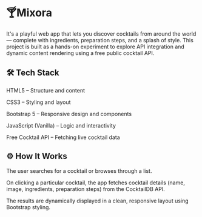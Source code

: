 # 🍸Mixora
It's a playful web app that lets you discover cocktails from around the world — complete with ingredients, preparation steps, and a splash of style.
This project is built as a hands-on experiment to explore API integration and dynamic content rendering using a free public cocktail API.

## 🛠 Tech Stack

HTML5 – Structure and content

CSS3 – Styling and layout

Bootstrap 5 – Responsive design and components

JavaScript (Vanilla) – Logic and interactivity

Free Cocktail API – Fetching live cocktail data

## ⚙️ How It Works

The user searches for a cocktail or browses through a list.

On clicking a particular cocktail, the app fetches cocktail details (name, image, ingredients, preparation steps) from the CocktailDB API.

The results are dynamically displayed in a clean, responsive layout using Bootstrap styling.
